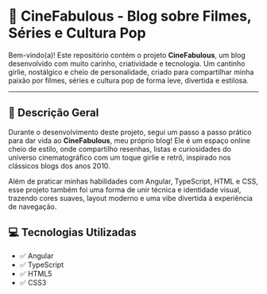 # 💖 CineFabulous - Blog sobre Filmes, Séries e Cultura Pop

Bem-vindo(a)! Este repositório contém o projeto **CineFabulous**, um blog desenvolvido com muito carinho, criatividade e tecnologia. Um cantinho girlie, nostálgico e cheio de personalidade, criado para compartilhar minha paixão por filmes, séries e cultura pop de forma leve, divertida e estilosa.

---

## 📝 Descrição Geral

Durante o desenvolvimento deste projeto, segui um passo a passo prático para dar vida ao **CineFabulous**, meu próprio blog! Ele é um espaço online cheio de estilo, onde compartilho resenhas, listas e curiosidades do universo cinematográfico com um toque girlie e retrô, inspirado nos clássicos blogs dos anos 2010.

Além de praticar minhas habilidades com Angular, TypeScript, HTML e CSS, esse projeto também foi uma forma de unir técnica e identidade visual, trazendo cores suaves, layout moderno e uma vibe divertida à experiência de navegação.

## 💻 Tecnologias Utilizadas

- ✅ Angular  
- ✅ TypeScript  
- ✅ HTML5  
- ✅ CSS3  
